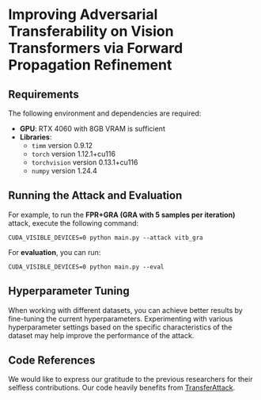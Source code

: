 # Improving Adversarial Transferability on Vision Transformers via Forward Propagation Refinement

## Requirements

The following environment and dependencies are required:

- **GPU**: RTX 4060 with 8GB VRAM is sufficient
- **Libraries**:
  - `timm` version 0.9.12
  - `torch` version 1.12.1+cu116
  - `torchvision` version 0.13.1+cu116
  - `numpy` version 1.24.4

## Running the Attack and Evaluation

For example, to run the **FPR+GRA (GRA with 5 samples per iteration)** attack, execute the following command:

```
CUDA_VISIBLE_DEVICES=0 python main.py --attack vitb_gra
```

For **evaluation**, you can run:

```
CUDA_VISIBLE_DEVICES=0 python main.py --eval
```

## Hyperparameter Tuning

When working with different datasets, you can achieve better results by fine-tuning the current hyperparameters. Experimenting with various hyperparameter settings based on the specific characteristics of the dataset may help improve the performance of the attack.

## Code References

We would like to express our gratitude to the previous researchers for their selfless contributions. Our code heavily benefits from [TransferAttack](https://github.com/Trustworthy-AI-Group/TransferAttack).

